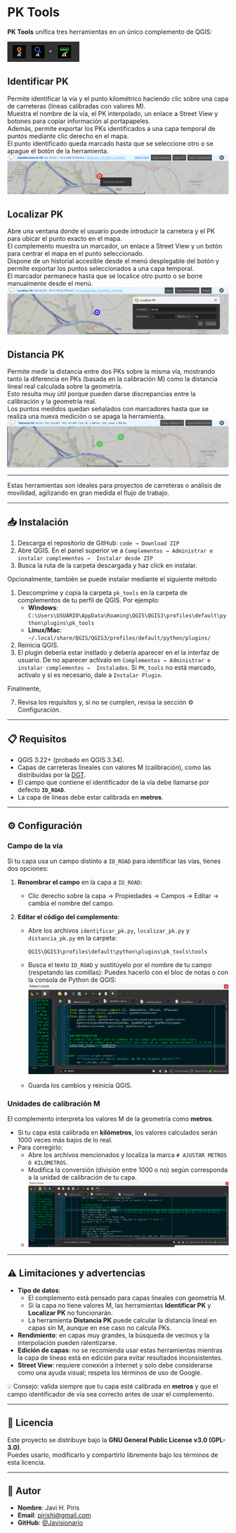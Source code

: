 # PK Tools

**PK Tools** unifica tres herramientas en un único complemento de QGIS:

![](PICTURES/ICONS.png)

##  Identificar PK
Permite identificar la vía y el punto kilométrico haciendo clic sobre una capa de carreteras (líneas calibradas con valores M).  
Muestra el nombre de la vía, el PK interpolado, un enlace a Street View y botones para copiar información al portapapeles.  
Además, permite exportar los PKs identificados a una capa temporal de puntos mediante clic derecho en el mapa.  
El punto identificado queda marcado hasta que se seleccione otro o se apague el botón de la herramienta.
![](PICTURES/Identificar.png)

##  Localizar PK
Abre una ventana donde el usuario puede introducir la carretera y el PK para ubicar el punto exacto en el mapa.  
El complemento muestra un marcador, un enlace a Street View y un botón para centrar el mapa en el punto seleccionado.  
Dispone de un historial accesible desde el menú desplegable del botón y permite exportar los puntos seleccionados a una capa temporal.  
El marcador permanece hasta que se localice otro punto o se borre manualmente desde el menú.
![](PICTURES/Localizar.png)

##  Distancia PK
Permite medir la distancia entre dos PKs sobre la misma vía, mostrando tanto la diferencia en PKs (basada en la calibración M) como la distancia lineal real calculada sobre la geometría.  
Esto resulta muy útil porque pueden darse discrepancias entre la calibración y la geometría real.  
Los puntos medidos quedan señalados con marcadores hasta que se realiza una nueva medición o se apaga la herramienta.
![](PICTURES/Distancia.png)

---

Estas herramientas son ideales para proyectos de carreteras o análisis de movilidad, agilizando en gran medida el flujo de trabajo.

---

## 📥 Instalación

1. Descarga el repositorio de GitHub: `code → Download ZIP`
2. Abre QGIS. En el panel superior ve a `Complementos → Administrar e instalar complementos →  Instalar desde ZIP`
3. Busca la ruta de la carpeta descargada y haz click en instalar.

Opcionalmente, también se puede instalar mediante el siguiente método
1. Descomprime y copia la carpeta `pk_tools` en la carpeta de complementos de tu perfil de QGIS. Por ejemplo:  
   - **Windows**: `C:\Users\USUARIO\AppData\Roaming\QGIS\QGIS3\profiles\default\python\plugins\pk_tools`  
   - **Linux/Mac**: `~/.local/share/QGIS/QGIS3/profiles/default/python/plugins/`  
2. Reinicia QGIS.
3. El plugin debería estar instlado y debería aparecer en el la interfaz de usuario. De no aparecer actívalo en `Complementos → Administrar e instalar complementos →  Instalados`. Si `PK_tools` no está marcado, activalo y si es necesario, dale a `Instalar Plugin`.

Finalmente, 

7. Revisa los requisitos y, si no se cumplen, revisa la sección ⚙️ Configuración.

---

## 📋 Requisitos

- QGIS 3.22+ (probado en QGIS 3.34).  
- Capas de carreteras lineales con valores M (calibración), como las distribuidas por la [DGT](https://www.transportes.gob.es/carreteras/catalogo-y-evolucion-de-la-red-de-carreteras/archivos-geometrias-rce).  
- El campo que contiene el identificador de la vía debe llamarse por defecto **`ID_ROAD`**.  
- La capa de líneas debe estar calibrada en **metros**.  

---

## ⚙️ Configuración

### Campo de la vía
Si tu capa usa un campo distinto a `ID_ROAD` para identificar las vías, tienes dos opciones:

1. **Renombrar el campo** en la capa a `ID_ROAD`:  
   - Clic derecho sobre la capa → Propiedades → Campos → Editar → cambia el nombre del campo.  

2. **Editar el código del complemento**:  
   - Abre los archivos `identificar_pk.py`, `localizar_pk.py` y `distancia_pk.py` en la carpeta:  
     ```
     QGIS\QGIS3\profiles\default\python\plugins\pk_tools\tools
     ```
   - Busca el texto `ID_ROAD` y sustitúyelo por el nombre de tu campo (respetando las comillas):
     Puedes hacerlo con el bloc de notas o con la consola de Python de QGIS:
     ![](PICTURES/Modificar_ID_ROAD.png)
     
   - Guarda los cambios y reinicia QGIS.  

### Unidades de calibración M
El complemento interpreta los valores M de la geometría como **metros**.

- Si tu capa está calibrada en **kilómetros**, los valores calculados serán 1000 veces más bajos de lo real.  
- Para corregirlo:  
  - Abre los archivos mencionados y localiza la marca `# AJUSTAR METROS O KILÓMETROS`.  
  - Modifica la conversión (división entre 1000 o no) según corresponda a la unidad de calibración de tu capa.
  - ![](PICTURES/AJUSTAR_METROS_O_KILOMETROS.png)
  
---

## ⚠️ Limitaciones y advertencias

- **Tipo de datos**:  
  - El complemento está pensado para capas lineales con geometría M.  
  - Si la capa no tiene valores M, las herramientas **Identificar PK** y **Localizar PK** no funcionarán.  
  - La herramienta **Distancia PK** puede calcular la distancia lineal en capas sin M, aunque en ese caso no calcula PKs.  
- **Rendimiento**: en capas muy grandes, la búsqueda de vecinos y la interpolación pueden ralentizarse.  
- **Edición de capas**: no se recomienda usar estas herramientas mientras la capa de líneas está en edición para evitar resultados inconsistentes.  
- **Street View**: requiere conexión a Internet y solo debe considerarse como una ayuda visual; respeta los términos de uso de Google.  

💡 Consejo: valida siempre que tu capa esté calibrada en **metros** y que el campo identificador de vía sea correcto antes de usar el complemento.

---

## 📄 Licencia

Este proyecto se distribuye bajo la **GNU General Public License v3.0 (GPL-3.0)**.  
Puedes usarlo, modificarlo y compartirlo libremente bajo los términos de esta licencia.  

---

## 👤 Autor

- **Nombre**: Javi H. Piris  
- **Email**: pirishj@gmail.com  
- **GitHub**: [@Javisionario](https://github.com/Javisionario)  
